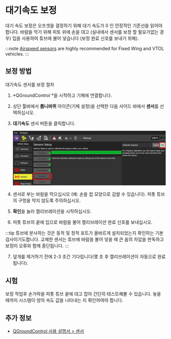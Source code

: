 # 대기속도 보정

대기 속도 보정은 오프셋을 결정하기 위해 대기 속도가 0 인 안정적인 기준선을 읽어야합니다. 바람을 막기 위해 피토 위에 손을 대고 (실내에서 센서를 보정 할 필요가없는 경우) 입을 사용하여 튜브에 불어 넣습니다 (보정 완료 신호를 보내기 위해).

:::note
[Airspeed sensors](../sensor/airspeed.md) are highly recommended for Fixed Wing and VTOL vehicles.
:::

## 보정 방법

대기속도 센서를 보정 절차

1. *QGroundControl *을 시작하고 기체에 연결합니다.
2. 상단 툴바에서 **톱니바퀴** 아이콘(기체 설정)을 선택한 다음 사이드 바에서 **센서**를 선택하십시오.
3. **대기속도** 센서 버튼을 클릭합니다.
    
    ![대기속도 보정](../../assets/qgc/setup/sensor/sensor_airspeed.jpg)

4. 센서로 부는 바람을 막으십시오 (예: 손을 컵 모양으로 감쌀 수 있습니다). 피톳 튜브의 구멍을 막지 않도록 주의하십시오.

5. **확인**을 눌러 캘리브레이션을 시작하십시오.
6. 피톳 튜브의 끝에 입으로 바람을 불어 캘리브레이션 완료 신호를 보내십시오.
    
:::tip
튜브에 분사하는 것은 동적 및 정적 포트가 올바르게 설치되었는지 확인하는 기본 검사이기도합니다. 교체한 센서는 튜브에 바람을 불어 넣을 때 큰 음의 차압을 판독하고 보정이 오류와 함께 중단됩니다.
:::

7. 덮개를 제거하기 전에 2-3 초간 기다립니다(몇 초 후 캘리브레이션이 자동으로 완료됩니다).

## 시험

보정 작업후 손가락을 피톳 튜브 끝에 대고 잡아 간단히 테스트해볼 수 있습니다. 놓을 때까지 시스템이 양의 속도 값을 나타내는 지 확인하여야 합니다.

## 추가 정보

* [QGroundControl 사용 설명서 > 센서](https://docs.qgroundcontrol.com/en/SetupView/sensors_px4.html#airspeed)